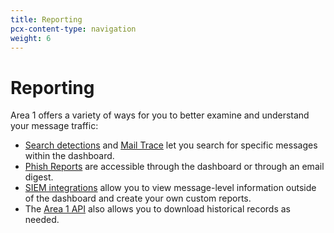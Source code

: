 ```yaml
---
title: Reporting
pcx-content-type: navigation
weight: 6
---
```


# Reporting

Area 1 offers a variety of ways for you to better examine and understand your message traffic:

- [Search detections](/email-security/reporting/search-detections/) and [Mail Trace](/email-security/reporting/mailtrace/) let you search for specific messages within the dashboard.
- [Phish Reports](/email-security/reporting/phish-reports/) are accessible through the dashboard or through an email digest.
- [SIEM integrations](/email-security/reporting/siem-integration/) allow you to view message-level information outside of the dashboard and create your own custom reports.
- The [Area 1 API](/email-security/api/) also allows you to download historical records as needed.